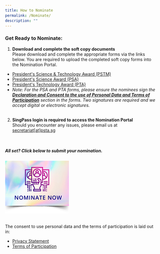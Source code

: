 ```yaml
---
title: How to Nominate
permalink: /Nominate/
description: ""
---
```

### Get Ready to Nominate:

1. **Download and complete the soft copy documents**<br>
Please download and complete the appropriate forms via the links below. You are required to upload the completed soft copy forms into the Nomination Portal.
* [President's Science & Technology Award (PSTM)](https://go.gov.sg/pstm-nomination-form-2023)
* [President's Science Award (PSA)](https://go.gov.sg/psa-nomination-form-2023)
* [President's Technology Award (PTA)](https://go.gov.sg/pta-nomination-form-2023)
* *Note: For the PSA and PTA forms, please ensure the nominees sign the <b><u>Declaration and Consent to the use of Personal Data and Terms of Participation</u></b> section in the forms. Two signatures are required and we accept digital or electronic signatures.*<br><br>

2. **SingPass login is required to access the Nomination Portal**<br>
Should you encounter any issues, please email us at <u>secretariat[at]psta.sg</u>
<br>

##### All set? Click below to submit your nomination. #####
<p><a href="https://go.gov.sg/psta2023-nomination">
<img src="/images/Nominate%20Button/nomination-button2-210x173px.png" alt="Nominate now" style="width:210px;">
</a></p>
<br>
The consent to use personal data and the terms of participation is laid out in:

* [Privacy Statement](/privacy/)<br>
* [Terms of Participation](/terms-of-use/)